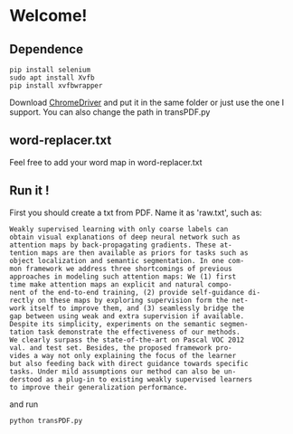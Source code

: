 # Welcome!

## Dependence
``` Shell
pip install selenium
sudo apt install Xvfb
pip install xvfbwrapper
```
Download [ChromeDriver](https://sites.google.com/a/chromium.org/chromedriver/downloads) and put it in the same folder or just use the one I support. You can also change the path in transPDF.py

## word-replacer.txt
Feel free to add your word map in word-replacer.txt

## Run it !
First you should create a txt from PDF. Name it as 'raw.txt', such as:
```
Weakly supervised learning with only coarse labels can
obtain visual explanations of deep neural network such as
attention maps by back-propagating gradients. These at-
tention maps are then available as priors for tasks such as
object localization and semantic segmentation. In one com-
mon framework we address three shortcomings of previous
approaches in modeling such attention maps: We (1) first
time make attention maps an explicit and natural compo-
nent of the end-to-end training, (2) provide self-guidance di-
rectly on these maps by exploring supervision form the net-
work itself to improve them, and (3) seamlessly bridge the
gap between using weak and extra supervision if available.
Despite its simplicity, experiments on the semantic segmen-
tation task demonstrate the effectiveness of our methods.
We clearly surpass the state-of-the-art on Pascal VOC 2012
val. and test set. Besides, the proposed framework pro-
vides a way not only explaining the focus of the learner
but also feeding back with direct guidance towards specific
tasks. Under mild assumptions our method can also be un-
derstood as a plug-in to existing weakly supervised learners
to improve their generalization performance.
```
and run
```
python transPDF.py
```

